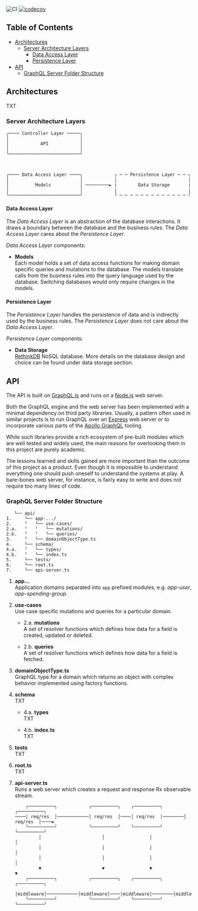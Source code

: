 ![CI](https://github.com/taleldayekh/fair-share/workflows/CI/badge.svg) [![codecov](https://codecov.io/gh/taleldayekh/fair-share/branch/master/graph/badge.svg)](https://codecov.io/gh/taleldayekh/fair-share)

## Table of Contents

- [Architectures](#architectures)
  - [Server Architecture Layers](#server-architecture-layers)
      - [Data Access Layer](#data-access-layer)
      - [Persistence Layer](#persistence-layer)
- [API](#api)
  - [GraphQL Server Folder Structure](#graphql-server-folder-structure)

## Architectures

TXT

### Server Architecture Layers

```
╭──── Controller Layer ─────╮
│                           │
│            API            │
│                           │
╰───────────────────────────╯



╭──── Data Access Layer ────╮            ╭ ─ ─ Persistence Layer ─ ─ ╮
│                           │            ∣                           ∣
│          Models           │ ─────────► ∣        Data Storage       ∣
│                           │            ∣                           ∣
╰───────────────────────────╯            ╰ ─ ─ ─ ─ ─ ─ ─ ─ ─ ─ ─ ─ ─ ╯
```

#### Data Access Layer

The _*Data Access Layer*_ is an abstraction of the database interactions. It draws a boundary between the database and the business rules. The _*Data Access Layer*_ cares about the _*Persistence Layer*_.

_*Data Access Layer*_ components:

- **Models**  
  Each model holds a set of data access functions for making domain specific queries and mutations to the database. The models translate calls from the business rules into the query language used by the database. Switching databases would only require changes in the models.

#### Persistence Layer

The _*Persistence Layer*_ handles the persistence of data and is indirectly used by the business rules. The _*Persistence Layer*_ does not care about the _*Data Access Layer*_.

_*Persistence Layer*_ components:

- **Data Storage**  
  [RethinkDB](https://rethinkdb.com/) NoSQL database. More details on the database design and choice can be found under data storage section.

## API

The API is built on [GraphQL.js](https://graphql.org/graphql-js) and runs on a [Node.js](https://nodejs.org/api/https.html) web server.

Both the GraphQL engine and the web server has been implemented with a minimal dependency on third party libraries. Usually, a pattern often used in similar projects is to run GraphQL over an [Express](https://expressjs.com) web server or to incorporate various parts of the [Apollo GraphQL](https://www.apollographql.com/docs/) tooling.

While such libraries provide a rich ecosystem of pre-built modules which are well tested and widely used, the main reasons for overlooking them in this project are purely academic.

The lessons learned and skills gained are more important than the outcome of this project as a product. Even though it is impossible to understand everything one should push oneself to understand the systems at play. A bare-bones web server, for instance, is fairly easy to write and does not require too many lines of code.

### GraphQL Server Folder Structure

```
   └── api/
1.     └── app-.../
2.     ╵   └── use-cases/
2.a.   ╵   ╵   └── mutations/
2.b.   ╵   ╵   └── queries/
3.     ╵   └── domainObjectType.ts 
4.     └── schema/
4.a.   ╵   └── types/
4.b.   ╵   └── index.ts
5.     └── tests/
6.     └── root.ts
7.     └── api-server.ts
```

1. **app...**  
   Application domains separated into `app` prefixed modules, e.g. _*app-user*_, _*app-spending-group*_.

2. **use-cases**  
   Use case specific mutations and queries for a particular domain.

	 - 2.a. **mutations**  
	   A set of resolver functions which defines how data for a field is created, updated or deleted.

	 - 2.b. **queries**  
	   A set of resolver functions which defines how data for a field is fetched.

3. **domainObjectType.ts**  
   GraphQL type for a domain which returns an object with complex behavior implemented using factory functions.

4. **schema**  
   TXT

   - 4.a. **types**  
     TXT

   - 4.b. **index.ts**  
     TXT

5. **tests**  
   TXT

6. **root.ts**  
   TXT

7. **api-server.ts**  
   Runs a web server which creates a request and response Rx observable stream.

   ```
       ╭──────────╮            ╭──────────╮    ╭──────────╮        ╭──────────╮        
   ────│ req/res  │────────────│ req/res  │────│ req/res  │────────│ req/res  │────►
       ╰──────────╯            ╰──────────╯    ╰──────────╯        ╰──────────╯        
            │                       │                 │                    │
            │                       │                 │                    │
            │                       │                 │                    │ 
            ▼                       ▼                 ▼                    ▼                
       ╭──────────╮            ╭──────────╮    ╭──────────╮        ╭──────────╮
       │middleware│────────────│middleware│────│middleware│────────│middleware│────►
       ╰──────────╯            ╰──────────╯    ╰──────────╯        ╰──────────╯
           
   ```

<!-- ! CONTINUE FROM HERE ! -->

<!-- ### Folder Structure



4. **tests**  
   The API test suite is separated into:

   - Integration tests where queries and mutations containing test data are made to a dedicated test database.
   - Unit tests.

1. **mutations**  

   > The mutation resolvers provides a mapping to the models and should be kept thin with the least amount of business logic possible.


1. **queries**  

   > The query resolvers provides a mapping to the models and should be kept thin with the least amount of business logic possible.

1. **type-defs**  
   All the different types that make up our GraphQL schema. The schema is divided into parts and specified using GraphQL SDL (Schema Definition Language). Each field needs to have a corresponding resolver function with the same name that returns what we want.

1. **schema.ts**  
   Generates our GraphQL schema by combining all schema parts in the `type-defs` directory.